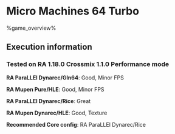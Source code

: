 # Micro Machines 64 Turbo 

%game_overview%

## Execution information

### Tested on RA 1.18.0 Crossmix 1.1.0 Performance mode

**RA ParaLLEl Dynarec/Gln64**: Good, Minor FPS

**RA Mupen Pure/HLE**: Good, Minor FPS

**RA ParaLLEl Dynarec/Rice**: Great

**RA Mupen Dynarec/HLE**: Good, Texture

**Recommended Core config**: RA ParaLLEl Dynarec/Rice